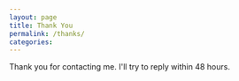 ```yaml
---
layout: page
title: Thank You
permalink: /thanks/
categories:
---
```



Thank you for contacting me. I'll try to reply within 48 hours.